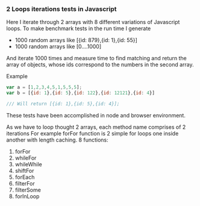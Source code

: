 ### 2 Loops iterations tests in Javascript ###

Here I iterate through 2 arrays with 8 different variations of Javascript loops.
To make benchmark tests in the run time I generate
- 1000 random arrays like [{id: 879},{id: 1},{id: 55}]
- 1000 random arrays like [0....1000]

And iterate 1000 times and measure time to find matching and return the array of objects, whose ids correspond to the numbers in the second array.

Example
```Javascript
var a = [1,2,3,4,5,1,5,5,5];
var b = [{id: 1},{id: 5},{id: 122},{id: 12121},{id: 4}]

/// Will return [{id: 1},{id: 5},{id: 4}];

```
These tests have been accomplished in node and browser environment.

As we have to loop thought 2 arrays, each method name comprises of 2 iterations
For example forFor function is 2 simple for loops one inside another with length caching.
8 functions:
1. forFor
2. whileFor
3. whileWhile
4. shiftFor
5. forEach
6. filterFor
7. filterSome
8. forInLoop
